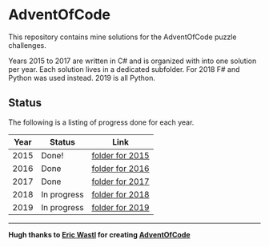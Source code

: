 # AdventOfCode

This repository contains mine solutions for the AdventOfCode puzzle challenges.

Years 2015 to 2017 are written in C# and is organized with into one solution per year. Each solution lives in a dedicated subfolder. For 2018 F# and Python was used instead. 2019 is all Python.

## Status

The following is a listing of progress done for each year.

| Year | Status |  Link |
| ---  | ---- |  ---- |
| 2015 | Done! |  [folder for 2015](https://github.com/nojan1/AdventOfCode/tree/master/2015) |
| 2016 | Done  |  [folder for 2016](https://github.com/nojan1/AdventOfCode/tree/master/2016) |
| 2017 | Done  |  [folder for 2017](https://github.com/nojan1/AdventOfCode/tree/master/2017) |
| 2018 | In progress  |  [folder for 2018](https://github.com/nojan1/AdventOfCode/tree/master/2018) |
| 2019 | In progress  |  [folder for 2019](https://github.com/nojan1/AdventOfCode/tree/master/2019) |

--------------------------
**Hugh thanks to [Eric Wastl](http://was.tl/) for creating [AdventOfCode](http://adventofcode.com)** 
